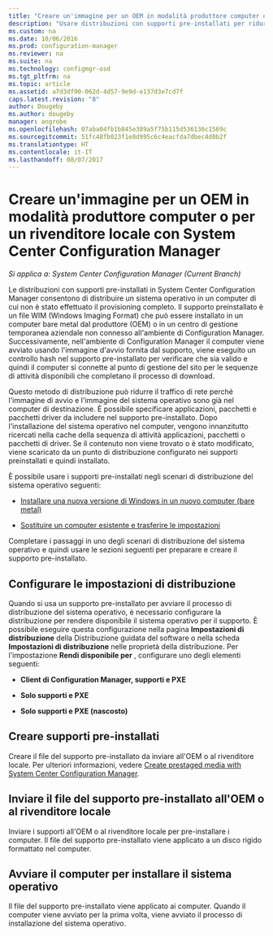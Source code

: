 ```yaml
---
title: "Creare un'immagine per un OEM in modalità produttore computer o per un rivenditore locale | Microsoft Docs"
description: "Usare distribuzioni con supporti pre-installati per ridurre il traffico di rete durante la distribuzione di un sistema operativo in un computer di cui non è stato effettuato il provisioning completo."
ms.custom: na
ms.date: 10/06/2016
ms.prod: configuration-manager
ms.reviewer: na
ms.suite: na
ms.technology: configmgr-osd
ms.tgt_pltfrm: na
ms.topic: article
ms.assetid: a7d3df90-062d-4d57-9e9d-e137d3e7cd7f
caps.latest.revision: "8"
author: Dougeby
ms.author: dougeby
manager: angrobe
ms.openlocfilehash: 07aba04fb1b845e389a5f75b115d536136c1569c
ms.sourcegitcommit: 51fc48fb023f1e8d995c6c4eacfda7dbec4d0b2f
ms.translationtype: HT
ms.contentlocale: it-IT
ms.lasthandoff: 08/07/2017
---
```

# <a name="create-an-image-for-an-oem-in-factory-or-a-local-depot-with-system-center-configuration-manager"></a>Creare un'immagine per un OEM in modalità produttore computer o per un rivenditore locale con System Center Configuration Manager

*Si applica a: System Center Configuration Manager (Current Branch)*

Le distribuzioni con supporti pre-installati in System Center Configuration Manager consentono di distribuire un sistema operativo in un computer di cui non è stato effettuato il provisioning completo. Il supporto preinstallato è un file WIM (Windows Imaging Format) che può essere installato in un computer bare metal dal produttore (OEM) o in un centro di gestione temporanea aziendale non connesso all'ambiente di Configuration Manager. Successivamente, nell'ambiente di Configuration Manager il computer viene avviato usando l'immagine d'avvio fornita dal supporto, viene eseguito un controllo hash nel supporto pre-installato per verificare che sia valido e quindi il computer si connette al punto di gestione del sito per le sequenze di attività disponibili che completano il processo di download.


Questo metodo di distribuzione può ridurre il traffico di rete perché l'immagine di avvio e l'immagine del sistema operativo sono già nel computer di destinazione. È possibile specificare applicazioni, pacchetti e pacchetti driver da includere nel supporto pre-installato. Dopo l'installazione del sistema operativo nel computer, vengono innanzitutto ricercati nella cache della sequenza di attività applicazioni, pacchetti o pacchetti di driver. Se il contenuto non viene trovato o è stato modificato, viene scaricato da un punto di distribuzione configurato nei supporti preinstallati e quindi installato.  

 È possibile usare i supporti pre-installati negli scenari di distribuzione del sistema operativo seguenti:  

-   [Installare una nuova versione di Windows in un nuovo computer (bare metal)](install-new-windows-version-new-computer-bare-metal.md)  

-   [Sostituire un computer esistente e trasferire le impostazioni](replace-an-existing-computer-and-transfer-settings.md)  

 Completare i passaggi in uno degli scenari di distribuzione del sistema operativo e quindi usare le sezioni seguenti per preparare e creare il supporto pre-installato.  

## <a name="configure-deployment-settings"></a>Configurare le impostazioni di distribuzione  
 Quando si usa un supporto pre-installato per avviare il processo di distribuzione del sistema operativo, è necessario configurare la distribuzione per rendere disponibile il sistema operativo per il supporto. È possibile eseguire questa configurazione nella pagina **Impostazioni di distribuzione** della Distribuzione guidata del software o nella scheda **Impostazioni di distribuzione** nelle proprietà della distribuzione.  Per l'impostazione **Rendi disponibile per** , configurare uno degli elementi seguenti:  

-   **Client di Configuration Manager, supporti e PXE**  

-   **Solo supporti e PXE**  

-   **Solo supporti e PXE (nascosto)**  

## <a name="create-the-prestaged-media"></a>Creare supporti pre-installati  
 Creare il file del supporto pre-installato da inviare all'OEM o al rivenditore locale. Per ulteriori informazioni, vedere [Create prestaged media with System Center Configuration Manager](create-prestaged-media.md).  

## <a name="send-the-prestaged-media-file-to-the-oem-or-local-depot"></a>Inviare il file del supporto pre-installato all'OEM o al rivenditore locale  
 Inviare i supporti all'OEM o al rivenditore locale per pre-installare i computer. Il file del supporto pre-installato viene applicato a un disco rigido formattato nel computer.  

## <a name="start-the-computer-to-install-the-operating-system"></a>Avviare il computer per installare il sistema operativo  
 Il file del supporto pre-installato viene applicato ai computer. Quando il computer viene avviato per la prima volta, viene avviato il processo di installazione del sistema operativo.  
